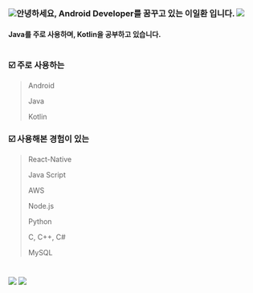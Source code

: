 ### <a href="https://developer.android.com/studio?gclid=EAIaIQobChMIvNzrvqbb8QIVTFRgCh0aSAv_EAAYASAAEgKREfD_BwE&gclsrc=aw.ds" target="_blank"><img src="https://img.shields.io/badge/-3DDC84?style=flat-square&logo=Android&logoColor=white"/></a>안녕하세요, Android Developer를 꿈꾸고 있는 이일환 입니다. <a href="https://developer.android.com/studio?gclid=EAIaIQobChMIvNzrvqbb8QIVTFRgCh0aSAv_EAAYASAAEgKREfD_BwE&gclsrc=aw.ds" target="_blank"><img src="https://img.shields.io/badge/-3DDC84?style=flat-square&logo=Android&logoColor=white"/></a>
#### Java를 주로 사용하며, Kotlin을 공부하고 있습니다.
#
### :ballot_box_with_check: 주로 사용하는
> Android
> 
> Java
> 
> Kotlin

### :ballot_box_with_check: 사용해본 경험이 있는
> React-Native
> 
> Java Script
> 
> AWS
> 
> Node.js
> 
> Python
> 
> C, C++, C#
> 
> MySQL
#
<a href="https://blog.naver.com/poj0722" target="_blank"><img src="https://img.shields.io/badge/Blog-03C75A?style=flat-square&logo=Naver&logoColor=white"/></a>
<a href="mailto:poj0722@naver.com" target="_blank"><img src="https://img.shields.io/badge/Mail-03C75A?style=flat-square&logo=Gmail&logoColor=white"/>
</a>
